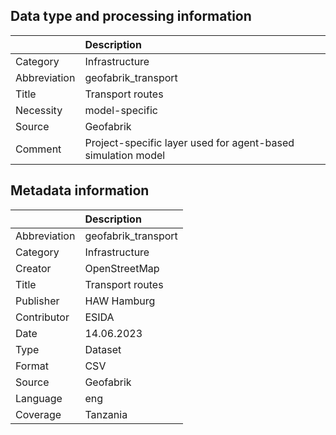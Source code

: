## Data type and processing information 

|              | Description                                                  |
|:-------------|:-------------------------------------------------------------|
| Category     | Infrastructure                                               |
| Abbreviation | geofabrik_transport                                          |
| Title        | Transport routes                                             |
| Necessity    | model-specific                                               |
| Source       | Geofabrik                                                    |
| Comment      | Project-specific layer used for agent-based simulation model |

## Metadata information 

|              | Description         |
|:-------------|:--------------------|
| Abbreviation | geofabrik_transport |
| Category     | Infrastructure      |
| Creator      | OpenStreetMap       |
| Title        | Transport routes    |
| Publisher    | HAW Hamburg         |
| Contributor  | ESIDA               |
| Date         | 14.06.2023          |
| Type         | Dataset             |
| Format       | CSV                 |
| Source       | Geofabrik           |
| Language     | eng                 |
| Coverage     | Tanzania            |